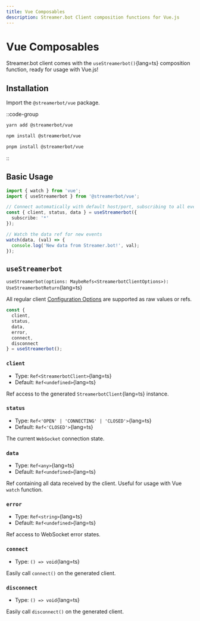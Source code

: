 ```yaml
---
title: Vue Composables
description: Streamer.bot Client composition functions for Vue.js
---
```


# Vue Composables

Streamer.bot client comes with the `useStreamerbot()`{lang=ts} composition function, ready for usage with Vue.js!

## Installation

Import the `@streamerbot/vue` package.

::code-group
  ```bash [yarn]
  yarn add @streamerbot/vue
  ```
  ```bash [npm]
  npm install @streamerbot/vue
  ```
  ```bash [pnpm]
  pnpm install @streamerbot/vue
  ```
::

## Basic Usage

```ts
import { watch } from 'vue';
import { useStreamerbot } from '@streamerbot/vue';

// Connect automatically with default host/port, subscribing to all events
const { client, status, data } = useStreamerbot({
  subscribe: '*'
});

// Watch the data ref for new events
watch(data, (val) => {
  console.log('New data from Streamer.bot!', val);
});
```

## `useStreamerbot`

`useStreamerbot(options: MaybeRefs<StreamerbotClientOptions>): UseStreamerbotReturn`{lang=ts}

All regular client [Configuration Options](/guide/api/config) are supported as raw values or refs.

```ts [Return Type]
const {
  client,
  status,
  data,
  error,
  connect,
  disconnect
} = useStreamerbot();
```

### `client`
- Type: `Ref<StreamerbotClient>`{lang=ts}
- Default: `Ref<undefined>`{lang=ts}

Ref access to the generated `StreamerbotClient`{lang=ts} instance.

### `status`
- Type: `Ref<'OPEN' | 'CONNECTING' | 'CLOSED'>`{lang=ts}
- Default: `Ref<'CLOSED'>`{lang=ts}

The current `WebSocket` connection state.

### `data`
- Type: `Ref<any>`{lang=ts}
- Default: `Ref<undefined>`{lang=ts}

Ref containing all data received by the client. Useful for usage with Vue `watch` function.

### `error`
- Type: `Ref<string>`{lang=ts}
- Default: `Ref<undefined>`{lang=ts}

Ref access to WebSocket error states.

### `connect`
- Type: `() => void`{lang=ts}

Easily call `connect()` on the generated client.

### `disconnect`
- Type: `() => void`{lang=ts}

Easily call `disconnect()` on the generated client.